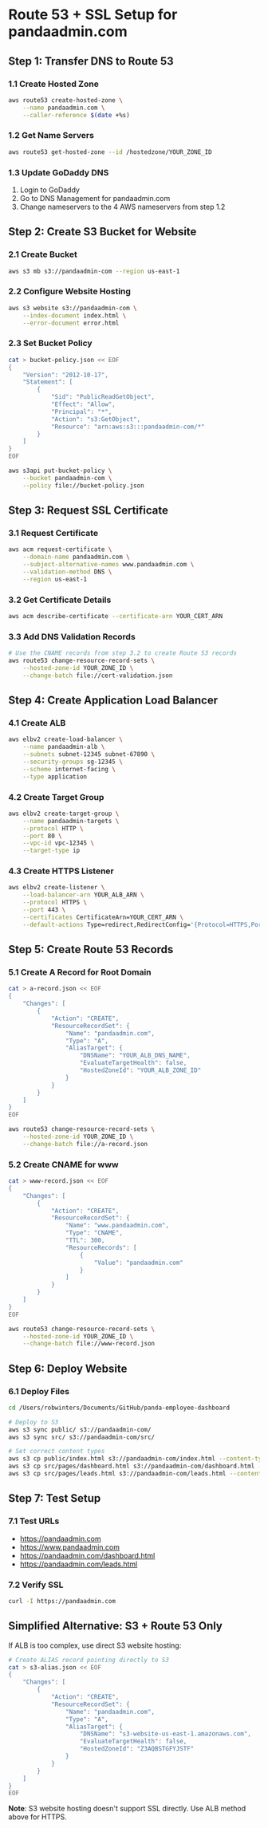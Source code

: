 # Route 53 + SSL Setup for pandaadmin.com

## Step 1: Transfer DNS to Route 53

### 1.1 Create Hosted Zone
```bash
aws route53 create-hosted-zone \
    --name pandaadmin.com \
    --caller-reference $(date +%s)
```

### 1.2 Get Name Servers
```bash
aws route53 get-hosted-zone --id /hostedzone/YOUR_ZONE_ID
```

### 1.3 Update GoDaddy DNS
1. Login to GoDaddy
2. Go to DNS Management for pandaadmin.com
3. Change nameservers to the 4 AWS nameservers from step 1.2

## Step 2: Create S3 Bucket for Website

### 2.1 Create Bucket
```bash
aws s3 mb s3://pandaadmin-com --region us-east-1
```

### 2.2 Configure Website Hosting
```bash
aws s3 website s3://pandaadmin-com \
    --index-document index.html \
    --error-document error.html
```

### 2.3 Set Bucket Policy
```bash
cat > bucket-policy.json << EOF
{
    "Version": "2012-10-17",
    "Statement": [
        {
            "Sid": "PublicReadGetObject",
            "Effect": "Allow",
            "Principal": "*",
            "Action": "s3:GetObject",
            "Resource": "arn:aws:s3:::pandaadmin-com/*"
        }
    ]
}
EOF

aws s3api put-bucket-policy \
    --bucket pandaadmin-com \
    --policy file://bucket-policy.json
```

## Step 3: Request SSL Certificate

### 3.1 Request Certificate
```bash
aws acm request-certificate \
    --domain-name pandaadmin.com \
    --subject-alternative-names www.pandaadmin.com \
    --validation-method DNS \
    --region us-east-1
```

### 3.2 Get Certificate Details
```bash
aws acm describe-certificate --certificate-arn YOUR_CERT_ARN
```

### 3.3 Add DNS Validation Records
```bash
# Use the CNAME records from step 3.2 to create Route 53 records
aws route53 change-resource-record-sets \
    --hosted-zone-id YOUR_ZONE_ID \
    --change-batch file://cert-validation.json
```

## Step 4: Create Application Load Balancer

### 4.1 Create ALB
```bash
aws elbv2 create-load-balancer \
    --name pandaadmin-alb \
    --subnets subnet-12345 subnet-67890 \
    --security-groups sg-12345 \
    --scheme internet-facing \
    --type application
```

### 4.2 Create Target Group
```bash
aws elbv2 create-target-group \
    --name pandaadmin-targets \
    --protocol HTTP \
    --port 80 \
    --vpc-id vpc-12345 \
    --target-type ip
```

### 4.3 Create HTTPS Listener
```bash
aws elbv2 create-listener \
    --load-balancer-arn YOUR_ALB_ARN \
    --protocol HTTPS \
    --port 443 \
    --certificates CertificateArn=YOUR_CERT_ARN \
    --default-actions Type=redirect,RedirectConfig='{Protocol=HTTPS,Port=443,Host=pandaadmin-com.s3-website-us-east-1.amazonaws.com,StatusCode=HTTP_301}'
```

## Step 5: Create Route 53 Records

### 5.1 Create A Record for Root Domain
```bash
cat > a-record.json << EOF
{
    "Changes": [
        {
            "Action": "CREATE",
            "ResourceRecordSet": {
                "Name": "pandaadmin.com",
                "Type": "A",
                "AliasTarget": {
                    "DNSName": "YOUR_ALB_DNS_NAME",
                    "EvaluateTargetHealth": false,
                    "HostedZoneId": "YOUR_ALB_ZONE_ID"
                }
            }
        }
    ]
}
EOF

aws route53 change-resource-record-sets \
    --hosted-zone-id YOUR_ZONE_ID \
    --change-batch file://a-record.json
```

### 5.2 Create CNAME for www
```bash
cat > www-record.json << EOF
{
    "Changes": [
        {
            "Action": "CREATE",
            "ResourceRecordSet": {
                "Name": "www.pandaadmin.com",
                "Type": "CNAME",
                "TTL": 300,
                "ResourceRecords": [
                    {
                        "Value": "pandaadmin.com"
                    }
                ]
            }
        }
    ]
}
EOF

aws route53 change-resource-record-sets \
    --hosted-zone-id YOUR_ZONE_ID \
    --change-batch file://www-record.json
```

## Step 6: Deploy Website

### 6.1 Deploy Files
```bash
cd /Users/robwinters/Documents/GitHub/panda-employee-dashboard

# Deploy to S3
aws s3 sync public/ s3://pandaadmin-com/
aws s3 sync src/ s3://pandaadmin-com/src/

# Set correct content types
aws s3 cp public/index.html s3://pandaadmin-com/index.html --content-type "text/html"
aws s3 cp src/pages/dashboard.html s3://pandaadmin-com/dashboard.html --content-type "text/html"
aws s3 cp src/pages/leads.html s3://pandaadmin-com/leads.html --content-type "text/html"
```

## Step 7: Test Setup

### 7.1 Test URLs
- https://pandaadmin.com
- https://www.pandaadmin.com
- https://pandaadmin.com/dashboard.html
- https://pandaadmin.com/leads.html

### 7.2 Verify SSL
```bash
curl -I https://pandaadmin.com
```

## Simplified Alternative: S3 + Route 53 Only

If ALB is too complex, use direct S3 website hosting:

```bash
# Create ALIAS record pointing directly to S3
cat > s3-alias.json << EOF
{
    "Changes": [
        {
            "Action": "CREATE",
            "ResourceRecordSet": {
                "Name": "pandaadmin.com",
                "Type": "A",
                "AliasTarget": {
                    "DNSName": "s3-website-us-east-1.amazonaws.com",
                    "EvaluateTargetHealth": false,
                    "HostedZoneId": "Z3AQBSTGFYJSTF"
                }
            }
        }
    ]
}
EOF
```

**Note**: S3 website hosting doesn't support SSL directly. Use ALB method above for HTTPS.